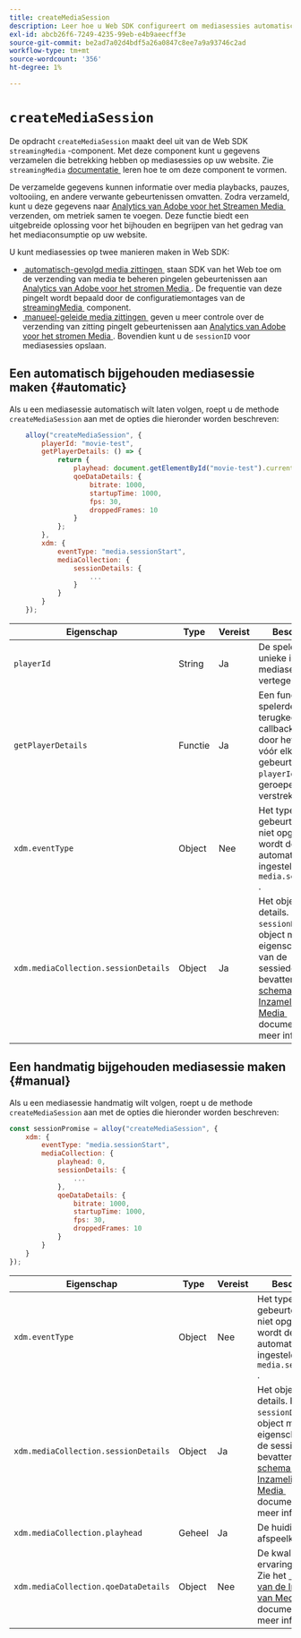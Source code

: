 ```yaml
---
title: createMediaSession
description: Leer hoe u Web SDK configureert om mediasessies automatisch te beheren
exl-id: abcb26f6-7249-4235-99eb-e4b9aeecff3e
source-git-commit: be2ad7a02d4bdf5a26a0847c8ee7a9a93746c2ad
workflow-type: tm+mt
source-wordcount: '356'
ht-degree: 1%

---
```


# `createMediaSession`

De opdracht `createMediaSession` maakt deel uit van de Web SDK `streamingMedia` -component. Met deze component kunt u gegevens verzamelen die betrekking hebben op mediasessies op uw website. Zie `streamingMedia` [&#x200B; documentatie &#x200B;](configure/streamingmedia.md) leren hoe te om deze component te vormen.

De verzamelde gegevens kunnen informatie over media playbacks, pauzes, voltooiing, en andere verwante gebeurtenissen omvatten. Zodra verzameld, kunt u deze gegevens naar [&#x200B; Analytics van Adobe voor het Streamen Media &#x200B;](https://experienceleague.adobe.com/nl/docs/media-analytics/using/media-overview) verzenden, om metriek samen te voegen. Deze functie biedt een uitgebreide oplossing voor het bijhouden en begrijpen van het gedrag van het mediaconsumptie op uw website.

U kunt mediasessies op twee manieren maken in Web SDK:

* [&#x200B; automatisch-gevolgd media zittingen &#x200B;](#automatic) staan SDK van het Web toe om de verzending van media te beheren pingelen gebeurtenissen aan [&#x200B; Analytics van Adobe voor het stromen Media &#x200B;](https://experienceleague.adobe.com/nl/docs/media-analytics/using/media-overview). De frequentie van deze pingelt wordt bepaald door de configuratiemontages van de [&#x200B; streamingMedia &#x200B;](configure/streamingmedia.md) component.
* [&#x200B; manueel-geleide media zittingen &#x200B;](#manual) geven u meer controle over de verzending van zitting pingelt gebeurtenissen aan [&#x200B; Analytics van Adobe voor het stromen Media &#x200B;](https://experienceleague.adobe.com/nl/docs/media-analytics/using/media-overview). Bovendien kunt u de `sessionID` voor mediasessies opslaan.

## Een automatisch bijgehouden mediasessie maken {#automatic}

Als u een mediasessie automatisch wilt laten volgen, roept u de methode `createMediaSession` aan met de opties die hieronder worden beschreven:

```javascript
    alloy("createMediaSession", {
        playerId: "movie-test",
        getPlayerDetails: () => {
            return {
                playhead: document.getElementById("movie-test").currentTime,
                qoeDataDetails: {
                    bitrate: 1000,
                    startupTime: 1000,
                    fps: 30,
                    droppedFrames: 10
                }
            };
        },
        xdm: {
            eventType: "media.sessionStart",
            mediaCollection: {
                sessionDetails: {
                    ...
                }
            }
        }
    });
```

| Eigenschap | Type | Vereist | Beschrijving |
|---------|----------|---------|---------|
| `playerId` | String | Ja | De speler-id, een unieke id die de mediasessie vertegenwoordigt. |
| `getPlayerDetails` | Functie | Ja | Een functie die de spelerdetails terugkeert. Deze callback functie zal door het Web SDK vóór elke media gebeurtenis voor `playerId` worden geroepen verstrekte. |
| `xdm.eventType` | Object | Nee | Het type media-gebeurtenis. Indien niet opgegeven, wordt deze automatisch ingesteld op `media.sessionStart` . |
| `xdm.mediaCollection.sessionDetails` | Object | Ja | Het object session details. Het `sessionDetails` -object moet de eigenschappen van de sessiedetails bevatten. Zie het [&#x200B; schema van de Inzameling van Media &#x200B;](../../xdm/data-types/media-collection-details.md) documentatie voor meer informatie. |


## Een handmatig bijgehouden mediasessie maken {#manual}

Als u een mediasessie handmatig wilt volgen, roept u de methode `createMediaSession` aan met de opties die hieronder worden beschreven:

```javascript
const sessionPromise = alloy("createMediaSession", {
    xdm: {
        eventType: "media.sessionStart",
        mediaCollection: {
            playhead: 0,
            sessionDetails: {
                ...
            },
            qoeDataDetails: {
                bitrate: 1000,
                startupTime: 1000,
                fps: 30,
                droppedFrames: 10
            }
        }
    }
});
```

| Eigenschap | Type | Vereist | Beschrijving |
|---------|----------|---------|---------|
| `xdm.eventType` | Object | Nee | Het type media-gebeurtenis. Indien niet opgegeven, wordt deze automatisch ingesteld op `media.sessionStart` . |
| `xdm.mediaCollection.sessionDetails` | Object | Ja | Het object session details. Het `sessionDetails` -object moet de eigenschappen van de sessiedetails bevatten. Zie het [&#x200B; schema van de Inzameling van Media &#x200B;](../../xdm/data-types/media-collection-details.md) documentatie voor meer informatie. |
| `xdm.mediaCollection.playhead` | Geheel | Ja | De huidige afspeelkop. |
| `xdm.mediaCollection.qoeDataDetails` | Object | Nee | De kwaliteit van ervaringsgegevens. Zie het [&#x200B; schema van de Inzameling van Media &#x200B;](../../xdm/data-types/media-collection-details.md) documentatie voor meer informatie. |
